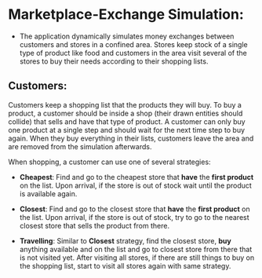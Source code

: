 # Marketplace-Exchange Simulation:

- The application dynamically simulates money exchanges between customers and stores in a confined area. Stores keep stock of a single type of product like food and customers in the area visit several of the stores to buy their needs according to their shopping lists.   


## Customers:

Customers keep a shopping list that the products they will buy. To buy a product, a customer should be inside a shop (their drawn entities should collide) that sells and have that type of product. A customer can only buy one product at a single step and should wait for the next time step to buy again. When they buy everything in their lists, customers leave the area and are removed from the simulation afterwards.
 
When shopping, a customer can use one of several strategies: 

- **Cheapest**: Find and go to the cheapest store that **have** the **first product** on the list. Upon arrival, if the store is out of stock wait until the product is available again.
  
- **Closest**: Find and go to the closest store that **have** the **first product** on the list. Upon arrival, if the store is out of stock, try to go to the nearest closest store that sells the product from there.
  
- **Travelling**: Similar to **Closest** strategy, find the closest store, **buy** anything available and on the list and go to closest store from there that is not visited yet. After visiting all stores, if there are still things to buy on the shopping list, start to visit all stores again with same strategy.

